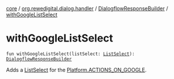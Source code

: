 [core](../../index.md) / [org.rewedigital.dialog.handler](../index.md) / [DialogflowResponseBuilder](index.md) / [withGoogleListSelect](./with-google-list-select.md)

# withGoogleListSelect

`fun withGoogleListSelect(listSelect: `[`ListSelect`](../../org.rewedigital.dialog.model.dialogflow/-list-select/index.md)`): `[`DialogflowResponseBuilder`](index.md)

Adds a [ListSelect](../../org.rewedigital.dialog.model.dialogflow/-list-select/index.md) for the [Platform.ACTIONS_ON_GOOGLE](../../org.rewedigital.dialog.model.dialogflow/-platform/-a-c-t-i-o-n-s_-o-n_-g-o-o-g-l-e.md).

